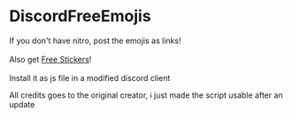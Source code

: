 # DiscordFreeEmojis

If you don't have nitro, post the emojis as links!<br>
<br>
Also get [Free Stickers](https://github.com/An00nymushun/DiscordFreeStickers)!<br>
<br>
Install it as js file in a modified discord client<br>

All credits goes to the original creator, i just made the script usable after an update
